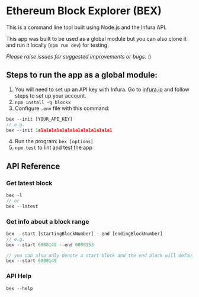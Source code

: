 # Ethereum Block Explorer (BEX)

This is a command line tool built using Node.js and the Infura API.

This app was built to be used as a global module but you can also clone it and run it locally (`npm run dev`) for testing.

*Please raise issues for suggested improvements or bugs.* :)

## Steps to run the app as a global module:

1. You will need to set up an API key with Infura. Go to [infura.io](https://infura.io) and follow steps to set up your account.
2. `npm install -g blockx`
3. Configure `.env` file with this command:

```js
bex --init [YOUR_API_KEY]
// e.g.
bex --init 1a1a1a1a1a1a1a1a1a1a1a1a1a1a1
```

4. Run the program: `bex [options]`
5. `npm test` to lint and test the app

## API Reference

### Get latest block

```js
bex -l
// or
bex --latest
```

### Get info about a block range

```js
bex --start [startingBlockNumber] --end [endingBlockNumber]
// e.g.
bex --start 6008149 --end 6008153
```

```js
// you can also only denote a start block and the end block will default to the latest on the Ethereum blockchain
bex --start 6008149
```

### API Help

```js
bex --help
```
